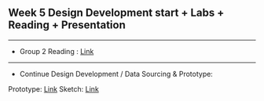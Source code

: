 ## Week 5 Design Development start + Labs + Reading + Presentation
---
* Group 2 Reading : [Link](https://www.propublica.org/article/machine-bias-risk-assessments-in-criminal-sentencing)
---
* Continue Design Development / Data Sourcing & Prototype: 

Prototype: [Link](https://xd.adobe.com/view/674d5437-8b96-4933-b02e-c0ab4730a77d-321e/)
Sketch: [Link](https://github.com/leeallennyc/thesis/tree/main/week5/Prototype_sketch_3.2.21.png)


